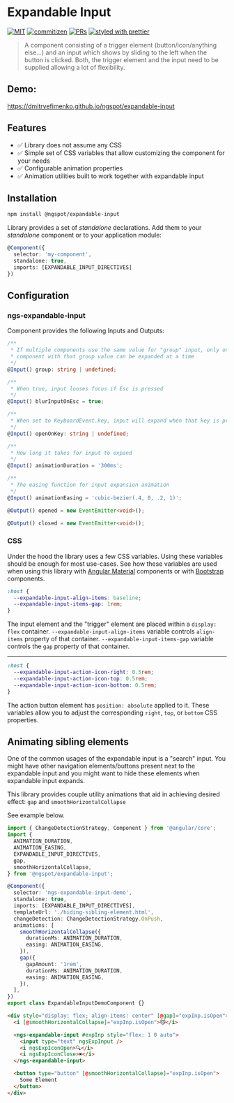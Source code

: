 # Expandable Input

[![MIT](https://img.shields.io/packagist/l/doctrine/orm.svg?style=flat-square)]()
[![commitizen](https://img.shields.io/badge/commitizen-friendly-brightgreen.svg?style=flat-square)]()
[![PRs](https://img.shields.io/badge/PRs-welcome-brightgreen.svg?style=flat-square)]()
[![styled with prettier](https://img.shields.io/badge/styled_with-prettier-ff69b4.svg?style=flat-square)](https://github.com/prettier/prettier)

> A component consisting of a trigger element (button/icon/anything else...) and an input which shows by sliding to the left when the button is clicked.
> Both, the trigger element and the input need to be supplied allowing a lot of flexibility.

## Demo:

https://dmitryefimenko.github.io/ngspot/expandable-input

## Features

- ✅ Library does not assume any CSS
- ✅ Simple set of CSS variables that allow customizing the component for your needs
- ✅ Configurable animation properties
- ✅ Animation utilities built to work together with expandable input

## Installation

```sh
npm install @ngspot/expandable-input
```

Library provides a set of _standalone_ declarations. Add them to your _standalone_ component or to your application module:

```ts
@Component({
  selector: 'my-component',
  standalone: true,
  imports: [EXPANDABLE_INPUT_DIRECTIVES]
})
```

## Configuration

### ngs-expandable-input

Component provides the following Inputs and Outputs:

```ts
/**
 * If multiple components use the same value for "group" input, only one
 * component with that group value can be expanded at a time
 */
@Input() group: string | undefined;

/**
 * When true, input looses focus if Esc is pressed
 */
@Input() blurInputOnEsc = true;

/**
 * When set to KeyboardEvent.key, input will expand when that key is pressed
 */
@Input() openOnKey: string | undefined;

/**
 * How long it takes for input to expand
 */
@Input() animationDuration = '300ms';

/**
 * The easing function for input expansion animation
 */
@Input() animationEasing = 'cubic-bezier(.4, 0, .2, 1)';

@Output() opened = new EventEmitter<void>();

@Output() closed = new EventEmitter<void>();
```

### CSS

Under the hood the library uses a few CSS variables. Using these variables should be enough for most use-cases. See how these variables are used when using this library with [Angular Material](https://dmitryefimenko.github.io/ngspot/expandable-input/material) components or with [Bootstrap](https://dmitryefimenko.github.io/ngspot/expandable-input/bootstrap) components.

```css
:host {
  --expandable-input-align-items: baseline;
  --expandable-input-items-gap: 1rem;
}
```

The input element and the "trigger" element are placed within a `display: flex` container. `--expandable-input-align-items` variable controls `align-items` property of that container. `--expandable-input-items-gap` variable controls the `gap` property of that container.

---

```css
:host {
  --expandable-input-action-icon-right: 0.5rem;
  --expandable-input-action-icon-top: 0.5rem;
  --expandable-input-action-icon-bottom: 0.5rem;
}
```

The action button element has `position: absolute` applied to it. These variables allow you to adjust the corresponding `right`, `top`, or `bottom` CSS properties.

## Animating sibling elements

One of the common usages of the expandable input is a "search" input. You might have other navigation elements/buttons present next to the expandable input and you might want to hide these elements when expandable input expands.

This library provides couple utility animations that aid in achieving desired effect: `gap` and `smoothHorizontalCollapse`

See example below.

```ts
import { ChangeDetectionStrategy, Component } from '@angular/core';
import {
  ANIMATION_DURATION,
  ANIMATION_EASING,
  EXPANDABLE_INPUT_DIRECTIVES,
  gap,
  smoothHorizontalCollapse,
} from '@ngspot/expandable-input';

@Component({
  selector: 'ngs-expandable-input-demo',
  standalone: true,
  imports: [EXPANDABLE_INPUT_DIRECTIVES],
  templateUrl: './hiding-sibling-element.html',
  changeDetection: ChangeDetectionStrategy.OnPush,
  animations: [
    smoothHorizontalCollapse({
      durationMs: ANIMATION_DURATION,
      easing: ANIMATION_EASING,
    }),
    gap({
      gapAmount: '1rem',
      durationMs: ANIMATION_DURATION,
      easing: ANIMATION_EASING,
    }),
  ],
})
export class ExpandableInputDemoComponent {}
```

```html
<div style="display: flex; align-items: center" [@gap]="expInp.isOpen">
  <i [@smoothHorizontalCollapse]="expInp.isOpen">😼</i>

  <ngs-expandable-input #expInp style="flex: 1 0 auto">
    <input type="text" ngsExpInput />
    <i ngsExpIconOpen>🔍</i>
    <i ngsExpIconClose>✖️</i>
  </ngs-expandable-input>

  <button type="button" [@smoothHorizontalCollapse]="expInp.isOpen">
    Some Element
  </button>
</div>
```
